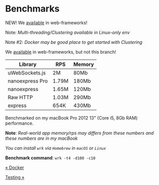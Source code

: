 # Benchmarks

NEW! We [available](https://github.com/the-benchmarker/web-frameworks) in web-frameworks!

Note: _Multi-threading/Clustering available in Linux-only env_

Note #2: _Docker may be good place to get started with Clustering_

We [available](https://github.com/the-benchmarker/web-frameworks) in web-frameworks, but not this branch!

| Library         | RPS   | Memory |
| --------------- | ----- | ------ |
| uWebSockets.js  | 2M    | 80Mb   |
| nanoexpress Pro | 1.79M | 180Mb  |
| nanoexpress     | 1.65M | 120Mb  |
| Raw HTTP        | 1.03M | 290Mb  |
| express         | 654K  | 430Mb  |

Benchmarked on my macBook Pro 2012 13" (Core i5, 8Gb RAM) performance.

**Note**: _Real-world app memory/rps may differs from these numbers and these numbers are in my macBook_

_You can install `wrk` via `Homebrew` in `macOS` or `Linux`_

**Benchmark command**: `wrk -t4 -d100 -c10`

[&laquo; Docker](./docker.md)

[Testing &raquo;](./testing.md)
